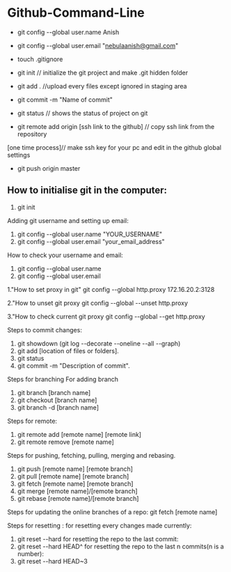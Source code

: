 # Github-Command-Line

- git config --global user.name Anish
- git config --global user.email "nebulaanish@gmail.com"

- touch .gitignore
- git init  // initialize the git project and make .git hidden folder
- git add .     //upload every files except ignored in staging area
- git commit -m "Name of commit"
- git status   // shows the status of project on git
- git remote add origin [ssh link to the github]  // copy ssh link from the repository


[one time process]// make ssh key for your pc and edit in the github global settings

- git push origin master


## How to initialise git in the computer: ##
1. git init

Adding git username and setting up email:
1. git config --global user.name "YOUR_USERNAME"
2. git config --global user.email "your_email_address"

How to check your username and email:
1. git config --global user.name
2. git config --global user.email

1."How to set proxy in git"
git config  --global http.proxy 172.16.20.2:3128

2."How to unset git proxy
git config --global --unset http.proxy

3."How to check current git proxy
git config --global --get http.proxy

Steps to commit changes:

1. git showdown (git log --decorate --oneline --all --graph)
2. git add [location of files or folders].
3. git status
4. git commit -m "Description of commit".

Steps for branching
For adding branch
1. git branch [branch name]
2. git checkout [branch name]
3. git branch -d [branch name]

Steps for remote:
1. git remote add [remote name] [remote link]
2. git remote remove [remote name]

Steps for pushing, fetching, pulling, merging and rebasing.
1. git push [remote name] [remote branch]
2. git pull [remote name] [remote branch]
3. git fetch [remote name] [remote branch]
4. git merge [remote name]/[remote branch]
5. git rebase [remote name]/[remote branch]

Steps for updating the online branches of a repo:
git fetch [remote name]

Steps for resetting :
for resetting every changes made currently:
1. git reset --hard
for resetting the repo to the last commit:
1. git reset --hard HEAD^
for resetting the repo to the last n commits(n is a number):
1. git reset --hard HEAD~3
